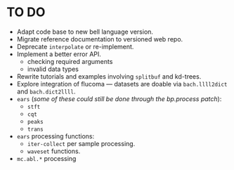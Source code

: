 # TO DO

- Adapt code base to new bell language version.
- Migrate reference documentation to versioned web repo.
- Deprecate `interpolate` or re-implement.
- Implement a better error API.
  - checking required arguments
  - invalid data types
- Rewrite tutorials and examples involving `splitbuf` and kd-trees.
- Explore integration of flucoma — datasets are doable via `bach.llll2dict` and `bach.dict2llll`.
- `ears` (_some of these could still be done through the bp.process patch_):
  - `stft`
  - `cqt`
  - `peaks`
  - `trans`
- `ears` processing functions:
  - `iter-collect` per sample processing.
  - `waveset` functions.
- `mc.abl.*` processing
